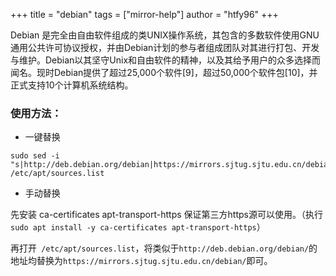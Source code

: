 +++
title = "debian"
tags = ["mirror-help"]
author = "htfy96"
+++

Debian 是完全由自由软件组成的类UNIX操作系统，其包含的多数软件使用GNU通用公共许可协议授权，并由Debian计划的参与者组成团队对其进行打包、开发与维护。Debian以其坚守Unix和自由软件的精神，以及其给予用户的众多选择而闻名。现时Debian提供了超过25,000个软件[9]，超过50,000个软件包[10]，并正式支持10个计算机系统结构。

### 使用方法：

-  一键替换
```
sudo sed -i "s|http://deb.debian.org/debian|https://mirrors.sjtug.sjtu.edu.cn/debian|g" /etc/apt/sources.list
```
- 手动替换

先安装 ca-certificates apt-transport-https 保证第三方https源可以使用。（执行 `sudo apt install -y ca-certificates apt-transport-https`）

再打开` /etc/apt/sources.list`，将类似于`http://deb.debian.org/debian/`的地址均替换为`https://mirrors.sjtug.sjtu.edu.cn/debian/`即可。
